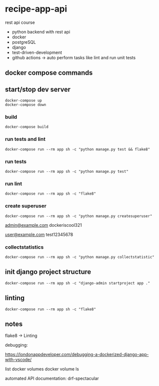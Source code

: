 # recipe-app-api

rest api course

- python backend with rest api
- docker
- postgreSQL
- django
- test-driven-development
- github actions -> auto perform tasks like lint and run unit tests

## docker compose commands

## start/stop dev server

    docker-compose up
    docker-compose down

### build

    docker-compose build

### run tests and lint

    docker-compose run --rm app sh -c "python manage.py test && flake8"

### run tests

    docker-compose run --rm app sh -c "python manage.py test"

### run lint

    docker-compose run --rm app sh -c "flake8"

### create superuser

    docker-compose run --rm app sh -c "python manage.py createsuperuser"

admin@example.com
dockeriscool321

user@example.com
test12345678

### collectstatistics

    docker-compose run --rm app sh -c "python manage.py collectstatistic"


## init django project structure

    docker-compose run --rm app sh -c "django-admin startproject app ."

## linting

    docker-compose run --rm app sh -c "flake8"

## notes

flake8 -> Linting

debugging:

https://londonappdeveloper.com/debugging-a-dockerized-django-app-with-vscode/

list docker volumes
    docker volume ls

automated API documentation:
drf-spectacular
